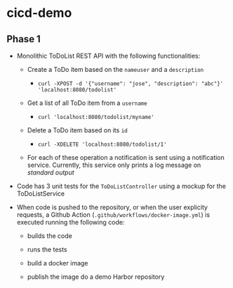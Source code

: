 # cicd-demo

## Phase 1

* Monolithic ToDoList REST API with the following functionalities:

  * Create a ToDo item based on the ``nameuser`` and a ``description``
  
    * ``curl -XPOST -d '{"username": "jose", "description": "abc"}' 'localhost:8080/todolist'``
  
  * Get a list of all ToDo item from a ``username``
  
    * ``curl 'localhost:8080/todolist/myname'``
  
  * Delete a ToDo item based on its ``id``
  
    * ``curl -XDELETE 'localhost:8080/todolist/1'``

  * For each of these operation a notification is sent using a notification service. Currently, this service only prints a log message on _standard output_
  
* Code has 3 unit tests for the ``ToDoListController`` using a mockup for the ToDoListService

* When code is pushed to the repository, or when the user explicity requests, a Github Action (``.github/workflows/docker-image.yml``) is executed running the following code:

  * builds the code
 
  * runs the tests
 
  * build a docker image
 
  * publish the image do a demo Harbor repository
